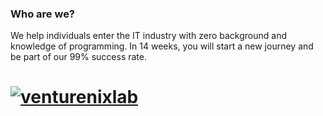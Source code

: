 ### Who are we?
We help individuals enter the IT industry with zero background and knowledge of programming. In 14 weeks, you will start a new journey and be part of our 99% success rate.

# [![venturenixlab](https://img.youtube.com/vi/jQyw0LponDk/0.jpg)](https://www.youtube.com/watch?v=jQyw0LponDk)

<!--
**venturenixlab/venturenixlab** is a ✨ _special_ ✨ repository because its `README.md` (this file) appears on your GitHub profile.

Here are some ideas to get you started:

- 🔭 I’m currently working on ...
- 🌱 I’m currently learning ...
- 👯 I’m looking to collaborate on ...
- 🤔 I’m looking for help with ...
- 💬 Ask me about ...
- 📫 How to reach me: ...
- 😄 Pronouns: ...
- ⚡ Fun fact: ...
-->

